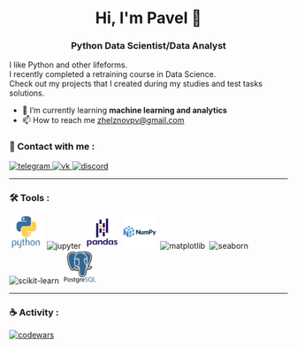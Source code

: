 <!--

  <img src="" title="" alt="" width="60" height="60"/>&nbsp;

  
### Hi there 👋
- 📫 How to reach me: ...

**zhelezzyaka/zhelezzyaka** is a ✨ _special_ ✨ repository because its `README.md` (this file) appears on your GitHub profile.

Here are some ideas to get you started:

- 🔭 I’m currently working on ...
- 🌱 I’m currently learning ...
- 👯 I’m looking to collaborate on ...
- 🤔 I’m looking for help with ...
- 💬 Ask me about ...
- 📫 How to reach me: ...
- 😄 Pronouns: ...
- ⚡ Fun fact: ...


- 🌍 I speak Russian (native), English (B2)
  
- 📄 Know about my experiences [hh.ru](https://nn.hh.ru/resume/e2cf66a9ff0c1d1b410039ed1f4a3838596666)
-->

<h1 align="center">Hi, I'm Pavel 👋</h1>
<h3 align="center">Python Data Scientist/Data Analyst</h3>

I like Python and other lifeforms. <br>
I recently completed a retraining course in Data Science. <br>
Check out my projects that I created during my studies and test tasks solutions. <br>

- 🌱 I’m currently learning **machine learning and analytics**
- 📫 How to reach me zhelznovpv@gmail.com


### :walking: Contact with me :


<p align="left">
  <a href="t.me/zhelezzyaka" target="_blank" rel="noreferrer"> <img src='https://raw.githubusercontent.com/daniilshat/daniilshat/2d7eafe5250314b3d422c86b35de062e0f1f5178/icons/Telegram.svg' alt='telegram' height='40'/> </a> 
  <a href="https://vk.com/zhelezzyaka" target="_blank" rel="noreferrer"> <img src='https://raw.githubusercontent.com/daniilshat/daniilshat/2d7eafe5250314b3d422c86b35de062e0f1f5178/icons/vk.svg' alt='vk' height='40'/> </a>
  <a href="https://discordapp.com/users/538429511042334735/"> <img src='https://cloud.githubusercontent.com/assets/6291467/26705903/96c2d66e-477c-11e7-9f4e-f3c0efe96c9a.png' alt='discord' width='40' height='40'/> </a>
</p>

---

### :hammer_and_wrench: Tools :
<div>
  <img src="https://github.com/devicons/devicon/raw/master/icons/python/python-original-wordmark.svg" title="python" alt="python" width="60" height="60"/>&nbsp;
  <img src="https://cdn.jsdelivr.net/gh/devicons/devicon/icons/jupyter/jupyter-original-wordmark.svg" title="jupyter" alt="jupyter" width="60" height="60"/>&nbsp;
  <img src="https://github.com/devicons/devicon/raw/master/icons/pandas/pandas-original-wordmark.svg" title="pandas" alt="pandas" width="60" height="60"/>&nbsp;
  <img src="https://github.com/devicons/devicon/raw/master/icons/numpy/numpy-original-wordmark.svg" title="numpy" alt="numpy" width="60" height="60"/>&nbsp;
  <img src="https://camo.githubusercontent.com/a4c42cdaefc842004372aa42d91c4af87f2377731bbadfc2304c1d8426ea4337/68747470733a2f2f75706c6f61642e77696b696d656469612e6f72672f77696b6970656469612f636f6d6d6f6e732f302f30312f437265617465645f776974685f4d6174706c6f746c69622d6c6f676f2e737667" title="matplotlib" alt="matplotlib" width="60" height="60"/>&nbsp;
  <img src="https://camo.githubusercontent.com/08d98ece5b14553925ebb99b8d15f62c900cad19b169de578a68bdb057d50c68/68747470733a2f2f736561626f726e2e7079646174612e6f72672f5f696d616765732f6c6f676f2d74616c6c2d6c6967687462672e737667" title="seaborn" alt="seaborn" width="60" height="60"/>&nbsp;
  <img src="https://camo.githubusercontent.com/69ce21304adac467a8251181f98932e1785abd9d718cdd8edc78d1abbf2dcb49/68747470733a2f2f75706c6f61642e77696b696d656469612e6f72672f77696b6970656469612f636f6d6d6f6e732f302f30352f5363696b69745f6c6561726e5f6c6f676f5f736d616c6c2e737667" title="scikit-learn" alt="scikit-learn" width="60" height="60"/>&nbsp;
  <img src="https://github.com/devicons/devicon/raw/master/icons/postgresql/postgresql-original-wordmark.svg" title="postgresql" alt="postgresql" width="60" height="60"/>&nbsp;  
</div>

---



### :coffee: Activity :
[![codewars](https://www.codewars.com/users/YellowNN/badges/large)](https://www.codewars.com/users/YellowNN) 


